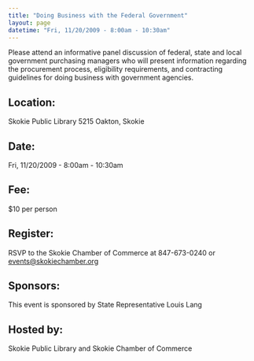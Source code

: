 ```yaml
---
title: "Doing Business with the Federal Government"
layout: page
datetime: "Fri, 11/20/2009 - 8:00am - 10:30am"
---
```


Please attend an informative panel discussion of federal, state and local government purchasing managers who will present information regarding the procurement process, eligibility requirements, and contracting guidelines for doing business with government agencies.

## Location:
Skokie Public Library 5215 Oakton, Skokie

## Date:
Fri, 11/20/2009 - 8:00am - 10:30am

## Fee:
$10 per person

## Register:
RSVP to the Skokie Chamber of Commerce at 847-673-0240 or events@skokiechamber.org

## Sponsors:
This event is sponsored by State Representative Louis Lang

## Hosted by:
Skokie Public Library and Skokie Chamber of Commerce

